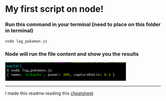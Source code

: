 # My first script on node!

### Run this command in your terminal (need to place on this folder in terminal)

```bash
node log_pokemon.js
```

### Node will run the file content and show you the results

![pokemon console](console_log_pokemon.png "Pokemon")

---
I made this readme reading this [cheatsheet](https://github.com/adam-p/markdown-here/wiki/Markdown-Cheatsheet)
